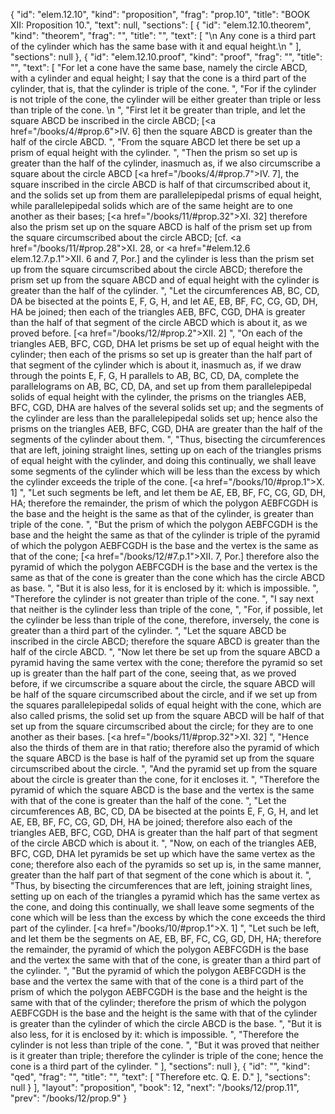 {
  "id": "elem.12.10",
  "kind": "proposition",
  "frag": "prop.10",
  "title": "BOOK XII: Proposition 10.",
  "text": null,
  "sections": [
    {
      "id": "elem.12.10.theorem",
      "kind": "theorem",
      "frag": "",
      "title": "",
      "text": [
        "\n       Any cone is a third part of the cylinder which has the same base with it and equal height.\n      "
      ],
      "sections": null
    },
    {
      "id": "elem.12.10.proof",
      "kind": "proof",
      "frag": "",
      "title": "",
      "text": [
        "For let a cone have the same base, namely the circle ABCD, with a cylinder and equal height; I say that the cone is a third part of the cylinder, that is, that the cylinder is triple of the cone. ",
        "For if the cylinder is not triple of the cone, the cylinder will be either greater than triple or less than triple of the cone. \n      ",
        "First let it be greater than triple, and let the square ABCD be inscribed in the circle ABCD; [<a href=\"/books/4/#prop.6\">IV. 6</a>] then the square ABCD is greater than the half of the circle ABCD. ",
        "From the square ABCD let there be set up a prism of equal height with the cylinder. ",
        "Then the prism so set up is greater than the half of the cylinder, inasmuch as, if we also circumscribe a square about the circle ABCD [<a href=\"/books/4/#prop.7\">IV. 7</a>], the square inscribed in the circle ABCD is half of that circumscribed about it, and the solids set up from them are parallelepipedal prisms of equal height, while parallelepipedal solids which are of the same height are to one another as their bases; [<a href=\"/books/11/#prop.32\">XI. 32</a>] therefore also the prism set up on the square ABCD is half of the prism set up from the square circumscribed about the circle ABCD; [cf. <a href=\"/books/11/#prop.28\">XI. 28</a>, or <a href=\"#elem.12.6 elem.12.7.p.1\">XII. 6 and 7, Por.</a>] and the cylinder is less than the prism set up from the square circumscribed about the circle ABCD; therefore the prism set up from the square ABCD and of equal height with the cylinder is greater than the half of the cylinder. ",
        "Let the circumferences AB, BC, CD, DA be bisected at the points E, F, G, H, and let AE, EB, BF, FC, CG, GD, DH, HA be joined; then each of the triangles AEB, BFC, CGD, DHA is greater than the half of that segment of the circle ABCD which is about it, as we proved before. [<a href=\"/books/12/#prop.2\">XII. 2</a>] ",
        "On each of the triangles AEB, BFC, CGD, DHA let prisms be set up of equal height with the cylinder; then each of the prisms so set up is greater than the half part of that segment of the cylinder which is about it, inasmuch as, if we draw through the points E, F, G, H parallels to AB, BC, CD, DA, complete the parallelograms on AB, BC, CD, DA, and set up from them parallelepipedal solids of equal height with the cylinder, the prisms on the triangles AEB, BFC, CGD, DHA are halves of the several solids set up; and the segments of the cylinder are less than the parallelepipedal solids set up; hence also the prisms on the triangles AEB, BFC, CGD, DHA are greater than the half of the segments of the cylinder about them. ",
        "Thus, bisecting the circumferences that are left, joining straight lines, setting up on each of the triangles prisms of equal height with the cylinder, and doing this continually, we shall leave some segments of the cylinder which will be less than the excess by which the cylinder exceeds the triple of the cone. [<a href=\"/books/10/#prop.1\">X. 1</a>] ",
        "Let such segments be left, and let them be AE, EB, BF, FC, CG, GD, DH, HA; therefore the remainder, the prism of which the polygon AEBFCGDH is the base and the height is the same as that of the cylinder, is greater than triple of the cone. ",
        "But the prism of which the polygon AEBFCGDH is the base and the height the same as that of the cylinder is triple of the pyramid of which the polygon AEBFCGDH is the base and the vertex is the same as that of the cone; [<a href=\"/books/12/#7.p.1\">XII. 7, Por.</a>] therefore also the pyramid of which the polygon AEBFCGDH is the base and the vertex is the same as that of the cone is greater than the cone which has the circle ABCD as base. ",
        "But it is also less, for it is enclosed by it: which is impossible. ",
        "Therefore the cylinder is not greater than triple of the cone. ",
        "I say next that neither is the cylinder less than triple of the cone, ",
        "For, if possible, let the cylinder be less than triple of the cone, therefore, inversely, the cone is greater than a third part of the cylinder. ",
        "Let the square ABCD be inscribed in the circle ABCD; therefore the square ABCD is greater than the half of the circle ABCD. ",
        "Now let there be set up from the square ABCD a pyramid having the same vertex with the cone; therefore the pyramid so set up is greater than the half part of the cone, seeing that, as we proved before, if we circumscribe a square about the circle, the square ABCD will be half of the square circumscribed about the circle, and if we set up from the squares parallelepipedal solids of equal height with the cone, which are also called prisms, the solid set up from the square ABCD will be half of that set up from the square circumscribed about the circle; for they are to one another as their bases. [<a href=\"/books/11/#prop.32\">XI. 32</a>] ",
        "Hence also the thirds of them are in that ratio; therefore also the pyramid of which the square ABCD is the base is half of the pyramid set up from the square circumscribed about the circle. ",
        "And the pyramid set up from the square about the circle is greater than the cone, for it encloses it. ",
        "Therefore the pyramid of which the square ABCD is the base and the vertex is the same with that of the cone is greater than the half of the cone. ",
        "Let the circumferences AB, BC, CD, DA be bisected at the points E, F, G, H, and let AE, EB, BF, FC, CG, GD, DH, HA be joined; therefore also each of the triangles AEB, BFC, CGD, DHA is greater than the half part of that segment of the circle ABCD which is about it. ",
        "Now, on each of the triangles AEB, BFC, CGD, DHA let pyramids be set up which have the same vertex as the cone; therefore also each of the pyramids so set up is, in the same manner, greater than the half part of that segment of the cone which is about it. ",
        "Thus, by bisecting the circumferences that are left, joining straight lines, setting up on each of the triangles a pyramid which has the same vertex as the cone, and doing this continually, we shall leave some segments of the cone which will be less than the excess by which the cone exceeds the third part of the cylinder. [<a href=\"/books/10/#prop.1\">X. 1</a>] ",
        "Let such be left, and let them be the segments on AE, EB, BF, FC, CG, GD, DH, HA; therefore the remainder, the pyramid of which the polygon AEBFCGDH is the base and the vertex the same with that of the cone, is greater than a third part of the cylinder. ",
        "But the pyramid of which the polygon AEBFCGDH is the base and the vertex the same with that of the cone is a third part of the prism of which the polygon AEBFCGDH is the base and the height is the same with that of the cylinder; therefore the prism of which the polygon AEBFCGDH is the base and the height is the same with that of the cylinder is greater than the cylinder of which the circle ABCD is the base. ",
        "But it is also less, for it is enclosed by it: which is impossible. ",
        "Therefore the cylinder is not less than triple of the cone. ",
        "But it was proved that neither is it greater than triple; therefore the cylinder is triple of the cone; hence the cone is a third part of the cylinder. "
      ],
      "sections": null
    },
    {
      "id": "",
      "kind": "qed",
      "frag": "",
      "title": "",
      "text": [
        "Therefore etc. Q. E. D."
      ],
      "sections": null
    }
  ],
  "layout": "proposition",
  "book": 12,
  "next": "/books/12/prop.11",
  "prev": "/books/12/prop.9"
}
